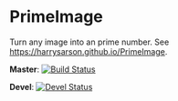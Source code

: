# PrimeImage

Turn any image into an prime number.
See https://harrysarson.github.io/PrimeImage.

**Master**: [![Build Status](https://travis-ci.org/HarrySarson/PrimeImage.svg?branch=master)](https://travis-ci.org/HarrySarson/PrimeImage)

**Devel**: [![Devel Status](https://travis-ci.org/HarrySarson/PrimeImage.svg?branch=devel)](https://travis-ci.org/HarrySarson/PrimeImage)
